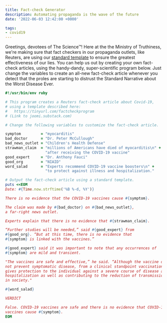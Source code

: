 ```yaml
---
title: Fact-check Generator
description: Automating propaganda is the wave of the future
date: '2022-06-03 12:42:00 +0000'

tags:
- covid19
---
```


Greetings, devotees of The Science™!  Here at the the Ministry of
Truthiness, we're making sure that fact checkers in our propaganda
outlets, like Reuters, are using our
[standard template](https://joomi.substack.com/p/anatomy-of-the-reuters-fact-check?s=r)
to ensure the greatest effectiveness of our lies.  You can help us out by creating your own
fact-check articles, using the handy-dandy, super-scientific program
below.  Just change the variables to create an all-new fact-check
article whenever you detect that the proles are starting to distrust
the Standard Narrative about the Worst Disease Ever.

<!--more-->
```ruby
#!/usr/bin/env ruby

# This program creates a Reuters fact-check article about Covid-19,
# using a template described here:
#   https://tinyurl.com/factcheckprogram
# (Link to joomi.substack.com)

# Change the following variables to customize the fact-check article.

symptom         = "myocarditis"
bad_doctor      = "Dr. Peter McCullough"
bad_news_outlet = "Children's Health Defense"
strawman_claim  = "millions of Americans have died of myocarditis\n" +
                  "after receiving the COVID-19 vaccine"
good_expert     = "Dr. Anthony Fauci"
good_org        = "NIAID"
word_salad      = "Experts recommend COVID-19 vaccine boosters\n" +
                  "to protect against illness and hospitalization."

# Output the fact-check article using a standard template.
puts <<EOM
Date: #{Time.now.strftime('%B %-d, %Y')}

There is no evidence that the COVID-19 vaccines cause #{symptom}.

The claim was made by #{bad_doctor} on #{bad_news_outlet},
a far-right news outlet. 

Experts explain that there is no evidence that #{strawman_claim}.

“Further studies will be needed,” said #{good_expert} from
#{good_org}. “But at this time, there is no evidence that
#{symptom} is linked with the vaccines.”

#{good_expert} said it was important to note that any occurrences of
#{symptom} are mild and transient.

"The vaccines are safe and effective,” he said. “Although the vaccine does
not prevent symptomatic disease, from a clinical standpoint vaccination
gives protection to the individual against a severe course of disease and
hospitalization as well as contributing to the reduction of transmission
in society."

#{word_salad}

VERDICT

False. COVID-19 vaccines are safe and there is no evidence that COVID-19
vaccines cause #{symptom}.
EOM
```
